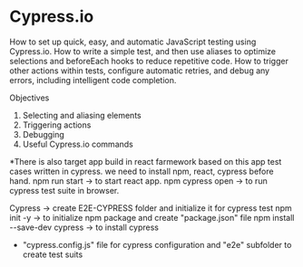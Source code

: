 # Cypress.io

How to set up quick, easy, and automatic JavaScript testing using Cypress.io. How to write a simple test, and then use aliases to optimize selections and beforeEach hooks to reduce repetitive code. How to trigger other actions within tests, configure automatic retries, and debug any errors, including intelligent code completion.

Objectives

1. Selecting and aliasing elements
2. Triggering actions
3. Debugging
4. Useful Cypress.io commands

*There is also target app build in react farmework based on this app test cases written in cypress. we need to install npm, react, cypress before hand.
npm run start -> to start react app. 
npm cypress open -> to run cypress test suite in browser.

Cypress ->
create E2E-CYPRESS folder and initialize it for cypress test
npm init -y -> to initialize npm package and create "package.json" file
npm install --save-dev cypress -> to install cypress

* "cypress.config.js" file for cypress configuration and "e2e" subfolder to create test suits
